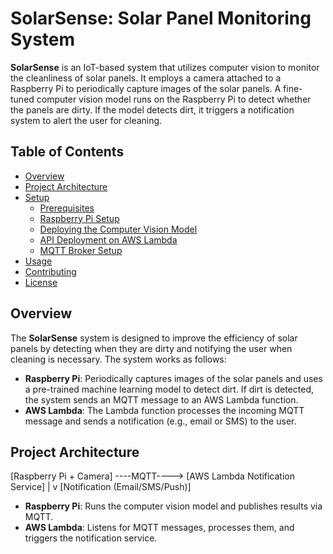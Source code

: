 # SolarSense: Solar Panel Monitoring System

**SolarSense** is an IoT-based system that utilizes computer vision to monitor the cleanliness of solar panels. It employs a camera attached to a Raspberry Pi to periodically capture images of the solar panels. A fine-tuned computer vision model runs on the Raspberry Pi to detect whether the panels are dirty. If the model detects dirt, it triggers a notification system to alert the user for cleaning.

## Table of Contents
- [Overview](#overview)
- [Project Architecture](#project-architecture)
- [Setup](#setup)
  - [Prerequisites](#prerequisites)
  - [Raspberry Pi Setup](#raspberry-pi-setup)
  - [Deploying the Computer Vision Model](#deploying-the-computer-vision-model)
  - [API Deployment on AWS Lambda](#api-deployment-on-aws-lambda)
  - [MQTT Broker Setup](#mqtt-broker-setup)
- [Usage](#usage)
- [Contributing](#contributing)
- [License](#license)

## Overview

The **SolarSense** system is designed to improve the efficiency of solar panels by detecting when they are dirty and notifying the user when cleaning is necessary. The system works as follows:

- **Raspberry Pi**: Periodically captures images of the solar panels and uses a pre-trained machine learning model to detect dirt. If dirt is detected, the system sends an MQTT message to an AWS Lambda function.
- **AWS Lambda**: The Lambda function processes the incoming MQTT message and sends a notification (e.g., email or SMS) to the user.

## Project Architecture
[Raspberry Pi + Camera] ----MQTT----> [AWS Lambda Notification Service] | v [Notification (Email/SMS/Push)]

- **Raspberry Pi**: Runs the computer vision model and publishes results via MQTT.
- **AWS Lambda**: Listens for MQTT messages, processes them, and triggers the notification service.